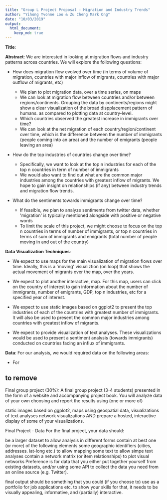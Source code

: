 ```yaml
---
title: "Group L Project Proposal - Migration and Industry Trends"
author: "Yihong Yvonne Loo & Zu Cheng Mark Ong"
date: "10/03/2019"
output: 
  html_document:
    keep_md: true
---
```




**Title**: 

**Abstract**: We are interested in looking at migration flows and industry patterns across countries. We will explore the following questions:

- How does migration flow evolved over time (in terms of volume of migration, countries with major inflow of migrants, countries with major outflow of migrants,  etc)
  - We plan to plot migration data, over a time series, on maps
  - We can look at migration flow between countries and/or between regions/continents. Grouping the data by continents/regions might show a clear visualization of the broad dispplacement pattern of humans. as compared to plotting data at country-level.
  - Which countries observed the greatest increase in immigrants over time?
  - We can look at the net migration of each country/region/continent over time, which is the difference between the number of immigrants (people coming into an area) and the number of emigrants (people leaving an area) 

- How do the top industries of countries change over time?
  - Specifically, we want to look at the top n industries for each of the top n countries in term of number of immigrants
  - We would also want to find out what are the common major industries among the countries with greatest inflow of migrants. We hope to gain insight on relationships (if any) between industry trends and migration flow trends. 
  
- What do the sentiments towards immigrants change over time?
  - If feasible, we plan to analyze sentiments from twitter data, whether 'migration' is typically mentioned alongside with positive or negative words
  - To limit the scale of this project, we might choose to focus on the top n countries in terms of number of immigrants, or top n countries in terms of sum of immigrants and emigrants (total number of people moving in and out of the country)

**Data Visualization Techniques**: 

- We expect to use maps for the main visualization of migration flows over time. Ideally, this is a 'moving' visualiztion (on loop) that shows the actual movement of migrants over the map, over the years.  

- We expect to plot another interactive, map. For this map, users can click on the country of interest to gain information about the number of immigrants, number of emigrants, GDP, top n industries, etc for a specified year of interest.

- We expect to use static images based on ggplot2 to present the top industries of each of  the countries with greatest number of immigrants. It will also be used to present the common major industries among countries with greatest inflow of migrants. 

- We expect to provide visualization of text analyses. These visualizations would be used to present a sentiment analysis (towards immigrants) conducted on countries facing an influx of immigrants. 

**Data**: For our analysis, we would required data on the following areas:

- For



## to remove

Final group project (30%): A final group project (3-4 students) presented in the form of a website and accompanying project book. You will analyze data of your own choosing and report the results using (one or more of)

static images based on ggplot2,
maps using geospatial data,
visualizations of text analyses
network visualizations
AND
prepare a hosted, interactive display of some of your visualizations.

Final Project - Data
For the final project, your data should:

be a larger dataset to allow analysis in different forms
contain at best one (or more) of the following elements
some geographic identifiers (cities, addresses. lat-long etc.) to allow mapping
some text to allow simpe text analyses
contain a network matrix (or item relationships) to plot visual networks
Preference is for data that you either
put together yourself from existing datasets,
and/or using some API to collect the data you
need from an online source (e.g. Twitter).

final output should be something that you could (if you choose to) use as a portfolio for job applications etc. to show your skills
for that, it needs to be visually appealing, informative, and (partially) interactive.
